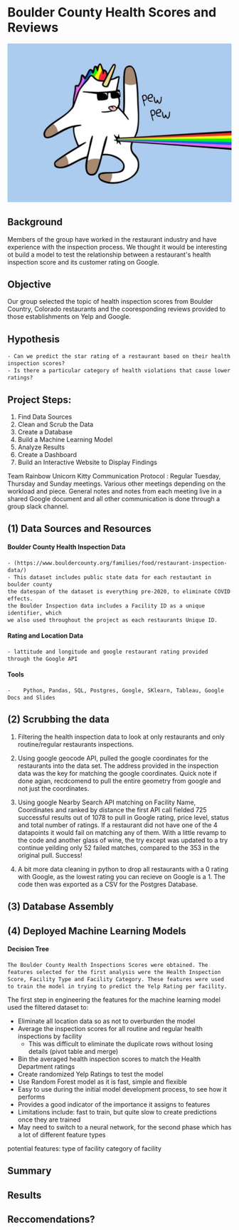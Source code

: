 # Boulder County Health Scores and Reviews

![Team Rainbow Unicorn Kitty](Images/yeah.jpg)

## Background

Members of the group have worked in the restaurant industry and have experience with the inspection process. We thought it would be interesting ot build a model to test the relationship between a restaurant's health inspection score and its customer rating on Google. 

## Objective

Our group selected the topic of health inspection scores from Boulder Country, Colorado restaurants and the cooresponding reviews provided to those establishments on Yelp and Google.

## Hypothesis

    - Can we predict the star rating of a restaurant based on their health inspection scores?
    - Is there a particular category of health violations that cause lower ratings?

## Project Steps:

1. Find Data Sources
2. Clean and Scrub the Data
3. Create a Database
4. Build a Machine Learning Model
5. Analyze Results
6. Create a Dashboard
7. Build an Interactive Website to Display Findings

Team Rainbow Unicorn Kitty Communication Protocol : Regular Tuesday, Thursday and Sunday meetings. Various other meetings depending on the workload and piece. General notes and notes from each meeting live in a shared Google document and all other communication is done through a group slack channel.


## (1) Data Sources and Resources

#### Boulder County Health Inspection Data 
    - (https://www.bouldercounty.org/families/food/restaurant-inspection-data/)
    - This dataset includes public state data for each restautant in boulder county
    the datespan of the dataset is everything pre-2020, to eliminate COVID effects.
    the Boulder Inspection data includes a Facility ID as a unique identifier, which
    we also used throughout the project as each restaurants Unique ID.

#### Rating and Location Data
    - lattitude and longitude and google restaurant rating provided through the Google API 

#### Tools
    -    Python, Pandas, SQL, Postgres, Google, SKlearn, Tableau, Google Docs and Slides 


## (2) Scrubbing the data

1. Filtering the health inspection data to look at only restaurants and only routine/regular restaurants inspections. 

2. Using google geocode API, pulled the google coordinates for the restaurants into the data set. The address provided in the inspection data was the key for matching the google coordinates. Quick note if done agian, recdcomend to pull the entire geometry from google and not just the coordinates. 

3. Using google Nearby Search API matching on Facility Name, Coordinates and ranked by distance the first API call fielded 725 successful results out of 1078 to pull in Google rating, price level, status and total number of ratings. If a restaurant did not have one of the 4 datapoints it would fail on matching any of them. With a little revamp to the code and another glass of wine, the try except was updated to a try continue yeilding only 52 failed matches, compared to the 353 in the original pull. Success!

4. A bit more data cleaning in python to drop all restaurants with a 0 rating with Google, as the lowest rating you can recieve on Google is a 1. The code then was exported as a CSV for the Postgres Database. 

## (3) Database Assembly



## (4) Deployed Machine Learning Models
#### Decision Tree 

    The Boulder County Health Inspections Scores were obtained. The features selected for the first analysis were the Health Inspection Score, Facility Type and Facility Category. These features were used to train the model in trying to predict the Yelp Rating per facility.

The first step in engineering the features for the machine learning model used the filtered dataset to:

 - Eliminate all location data so as not to overburden the model
 - Average the inspection scores for all routine and regular health inspections by facility
    - This was difficult to eliminate the duplicate rows without losing details (pivot table and merge)
 - Bin the averaged health inspection scores to match the Health Department ratings
 - Create randomized Yelp Ratings to test the model
 - Use Random Forest model as it is fast, simple and flexible
 - Easy to use during the initial model development process, to see how it performs
 - Provides a good indicator of the importance it assigns to features
 - Limitations include: fast to train, but quite slow to create predictions once they are trained
 - May need to switch to a neural network, for the second phase which has a lot of different feature types



potential features:
type of facility
category of facility


## Summary

## Results

## Reccomendations?
